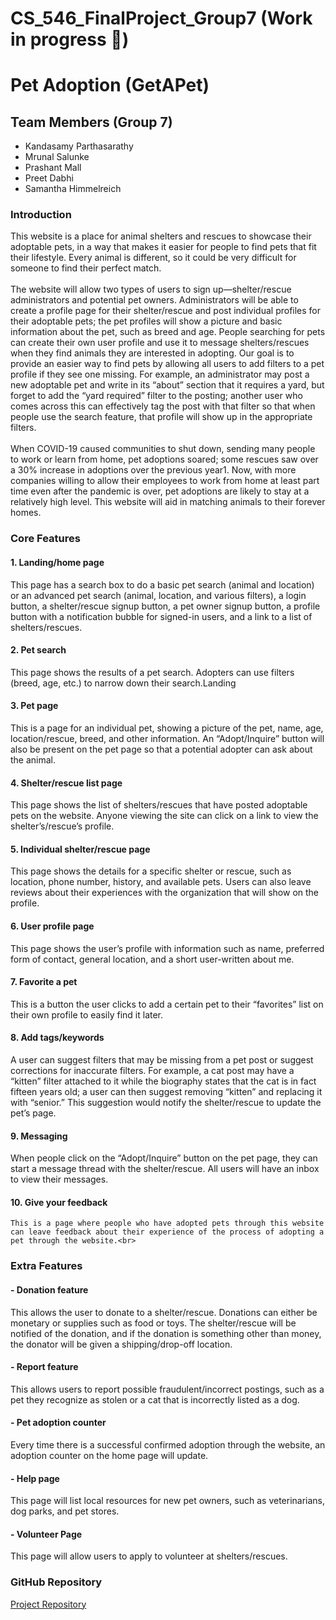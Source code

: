 # CS_546_FinalProject_Group7 (Work in progress 🚧)

# Pet Adoption (GetAPet)

## Team Members (Group 7)

- Kandasamy Parthasarathy
- Mrunal Salunke
- Prashant Mall
- Preet Dabhi
- Samantha Himmelreich

### Introduction

This website is a place for animal shelters and rescues to showcase their adoptable pets, in a way that makes it easier for people to find pets that fit their lifestyle. Every animal is different, so it could be very difficult for someone to find their perfect match.<br><br>
The website will allow two types of users to sign up—shelter/rescue administrators and potential pet owners. Administrators will be able to create a profile page for their shelter/rescue and post individual profiles for their adoptable pets; the pet profiles will show a picture and basic information about the pet, such as breed and age. People searching for pets can create their own user profile and use it to message shelters/rescues when they find animals they are interested in adopting. Our goal is to provide an easier way to find pets by allowing all users to add filters to a pet profile if they see one missing. For example, an administrator may post a new adoptable pet and write in its “about” section that it requires a yard, but forget to add the “yard required” filter to the posting; another user who comes across this can effectively tag the post with that filter so that when people use the search feature, that profile will show up in the appropriate filters.<br><br>
When COVID-19 caused communities to shut down, sending many people to work or learn from home, pet adoptions soared; some rescues saw over a 30% increase in adoptions over the previous year1. Now, with more companies willing to allow their employees to work from home at least part time even after the pandemic is over, pet adoptions are likely to stay at a relatively high level. This website will aid in matching animals to their forever homes.

### Core Features

#### 1. Landing/home page<br>

This page has a search box to do a basic pet search (animal and location) or an advanced pet search (animal, location, and various filters), a login button, a shelter/rescue signup button, a pet owner signup button, a profile button with a notification bubble for signed-in users, and a link to a list of shelters/rescues.<br>

#### 2. Pet search<br>

This page shows the results of a pet search. Adopters can use filters (breed, age, etc.) to narrow down their search.Landing<br>

#### 3. Pet page<br>

This is a page for an individual pet, showing a picture of the pet, name, age, location/rescue, breed, and other information. An “Adopt/Inquire” button will also be present on the pet page so that a potential adopter can ask about the animal.<br>

#### 4. Shelter/rescue list page<br>

This page shows the list of shelters/rescues that have posted adoptable pets on the website. Anyone viewing the site can click on a link to view the shelter’s/rescue’s profile.<br>

#### 5. Individual shelter/rescue page<br>

This page shows the details for a specific shelter or rescue, such as location, phone number, history, and available pets. Users can also leave reviews about their experiences with the organization that will show on the profile.<br>

#### 6. User profile page<br>

This page shows the user’s profile with information such as name, preferred form of contact, general location, and a short user-written about me.<br>

#### 7. Favorite a pet<br>

This is a button the user clicks to add a certain pet to their “favorites” list on their own profile to easily find it later.<br>

#### 8. Add tags/keywords<br>

A user can suggest filters that may be missing from a pet post or suggest corrections for inaccurate filters. For example, a cat post may have a “kitten” filter attached to it while the biography states that the cat is in fact fifteen years old; a user can then suggest removing “kitten” and replacing it with “senior.” This suggestion would notify the shelter/rescue to update the pet’s page.<br>

#### 9. Messaging<br>

When people click on the “Adopt/Inquire” button on the pet page, they can start a message thread with the shelter/rescue. All users will have an inbox to view their messages.<br>

#### 10. Give your feedback<br>

    This is a page where people who have adopted pets through this website can leave feedback about their experience of the process of adopting a pet through the website.<br>

### Extra Features

#### - Donation feature<br>

This allows the user to donate to a shelter/rescue. Donations can either be monetary or supplies such as food or toys. The shelter/rescue will be notified of the donation, and if the donation is something other than money, the donator will be given a shipping/drop-off location.<br>

#### - Report feature<br>

This allows users to report possible fraudulent/incorrect postings, such as a pet they recognize as stolen or a cat that is incorrectly listed as a dog.<br>

#### - Pet adoption counter<br>

Every time there is a successful confirmed adoption through the website, an adoption counter on the home page will update.<br>

#### - Help page<br>

This page will list local resources for new pet owners, such as veterinarians, dog parks, and pet stores.<br>

#### - Volunteer Page<br>

This page will allow users to apply to volunteer at shelters/rescues.<br>

### GitHub Repository

[Project Repository](https://github.com/KandasamyP/CS_546_FinalProject_Group7)

